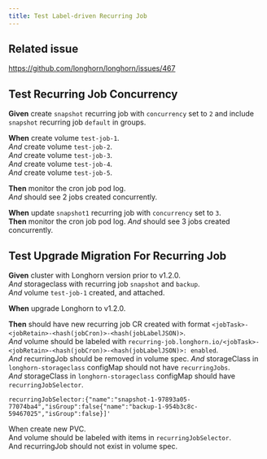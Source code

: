 ```yaml
---
title: Test Label-driven Recurring Job
---
```


## Related issue
https://github.com/longhorn/longhorn/issues/467

## Test Recurring Job Concurrency

**Given** create `snapshot` recurring job with `concurrency` set to `2` and include `snapshot` recurring job `default` in groups.

**When** create volume `test-job-1`.  
*And* create volume `test-job-2`.  
*And* create volume `test-job-3`.  
*And* create volume `test-job-4`.  
*And* create volume `test-job-5`.

**Then** monitor the cron job pod log.  
*And* should see 2 jobs created concurrently.

**When** update `snapshot1` recurring job with `concurrency` set to `3`.  
**Then** monitor the cron job pod log.
*And* should see 3 jobs created concurrently.


## Test Upgrade Migration For Recurring Job

**Given** cluster with Longhorn version prior to v1.2.0.  
*And* storageclass with recurring job `snapshot` and `backup`.  
*And* volume `test-job-1` created, and attached.

**When** upgrade Longhorn to v1.2.0.

**Then** should have new recurring job CR created with format `<jobTask>-<jobRetain>-<hash(jobCron)>-<hash(jobLabelJSON)>`.  
*And* volume should be labeled with `recurring-job.longhorn.io/<jobTask>-<jobRetain>-<hash(jobCron)>-<hash(jobLabelJSON)>: enabled`.  
*And* recurringJob should be removed in volume spec.
*And* storageClass in `longhorn-storageclass` configMap should not have `recurringJobs`.  
*And* storageClass in `longhorn-storageclass` configMap should     have `recurringJobSelector`.
```
recurringJobSelector:{"name":"snapshot-1-97893a05-77074ba4","isGroup":false{"name":"backup-1-954b3c8c-59467025","isGroup":false}]'
```

When create new PVC.  
And volume should be labeled with items in `recurringJobSelector`.  
And recurringJob should not exist in volume spec.
